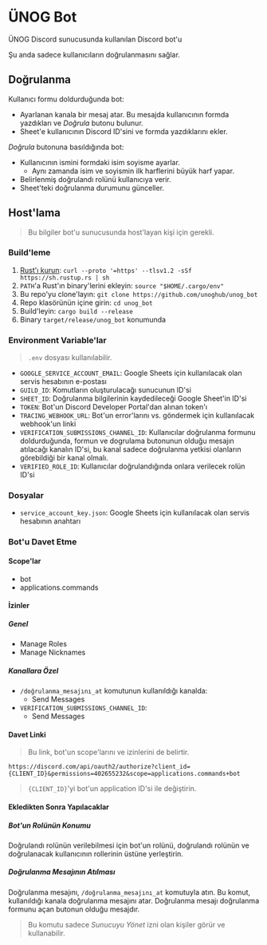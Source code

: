 # ÜNOG Bot

ÜNOG Discord sunucusunda kullanılan Discord bot'u

Şu anda sadece kullanıcıların doğrulanmasını sağlar.

## Doğrulanma

Kullanıcı formu doldurduğunda bot:

- Ayarlanan kanala bir mesaj atar. Bu mesajda kullanıcının formda yazdıkları ve _Doğrula_ butonu bulunur.
- Sheet'e kullanıcının Discord ID'sini ve formda yazdıklarını ekler.

_Doğrula_ butonuna basıldığında bot:

- Kullanıcının ismini formdaki isim soyisme ayarlar.
    - Aynı zamanda isim ve soyismin ilk harflerini büyük harf yapar.
- Belirlenmiş doğrulandı rolünü kullanıcıya verir.
- Sheet'teki doğrulanma durumunu günceller.

## Host'lama

> Bu bilgiler bot'u sunucusunda host'layan kişi için gerekli.

### Build'leme

1. [Rust'ı kurun](https://www.rust-lang.org/learn/get-started): `curl --proto '=https' --tlsv1.2 -sSf https://sh.rustup.rs | sh`
2. `PATH`'a Rust'ın binary'lerini ekleyin: `source "$HOME/.cargo/env"`
3. Bu repo'yu clone'layın: `git clone https://github.com/unoghub/unog_bot`
4. Repo klasörünün içine girin: `cd unog_bot`
5. Build'leyin: `cargo build --release`
6. Binary `target/release/unog_bot` konumunda

### Environment Variable'lar

> `.env` dosyası kullanılabilir.

- `GOOGLE_SERVICE_ACCOUNT_EMAIL`: Google Sheets için kullanılacak olan servis hesabının e-postası
- `GUILD_ID`: Komutların oluşturulacağı sunucunun ID'si
- `SHEET_ID`: Doğrulanma bilgilerinin kaydedileceği Google Sheet'in ID'si
- `TOKEN`: Bot'un Discord Developer Portal'dan alınan token'ı
- `TRACING_WEBHOOK_URL`: Bot'un error'larını vs. göndermek için kullanılacak webhook'un linki
- `VERIFICATION_SUBMISSIONS_CHANNEL_ID`: Kullanıcılar doğrulanma formunu doldurduğunda, formun ve dogrulama butonunun
  olduğu mesajın atılacağı kanalın ID'si, bu kanal sadece doğrulanma yetkisi olanların görebildiği bir kanal olmalı.
- `VERIFIED_ROLE_ID`: Kullanıcılar doğrulandığında onlara verilecek rolün ID'si

### Dosyalar

- `service_account_key.json`: Google Sheets için kullanılacak olan servis hesabının anahtarı

### Bot'u Davet Etme

#### Scope'lar

- bot
- applications.commands

#### İzinler

##### Genel

- Manage Roles
- Manage Nicknames

##### Kanallara Özel

- `/doğrulanma_mesajını_at` komutunun kullanıldığı kanalda:
    - Send Messages
- `VERIFICATION_SUBMISSIONS_CHANNEL_ID`:
    - Send Messages

#### Davet Linki

> Bu link, bot'un scope'larını ve izinlerini de belirtir.

`https://discord.com/api/oauth2/authorize?client_id={CLIENT_ID}&permissions=402655232&scope=applications.commands+bot`

> `{CLIENT_ID}`'yi bot'un application ID'si ile değiştirin.

#### Ekledikten Sonra Yapılacaklar

##### Bot'un Rolünün Konumu

Doğrulandı rolünün verilebilmesi için bot'un rolünü, doğrulandı rolünün ve doğrulanacak kullanıcının rollerinin üstüne
yerleştirin.

##### Doğrulanma Mesajının Atılması

Doğrulanma mesajını, `/doğrulanma_mesajını_at` komutuyla atın. Bu komut, kullanıldığı kanala doğrulanma mesajını atar.
Doğrulanma mesajı doğrulanma formunu açan butonun olduğu mesajdır.

> Bu komutu sadece _Sunucuyu Yönet_ izni olan kişiler görür ve kullanabilir.
